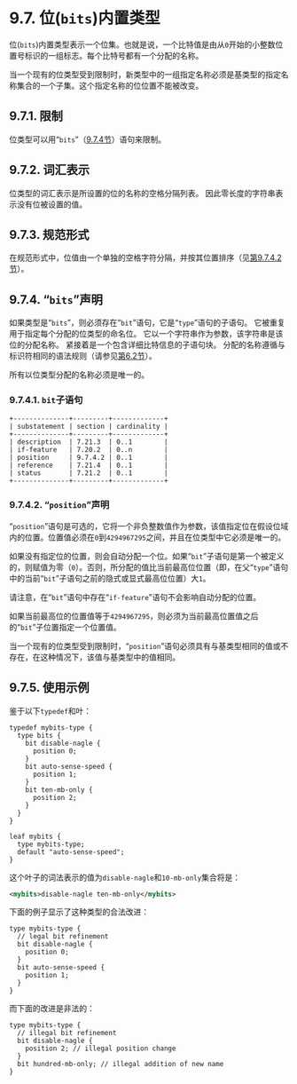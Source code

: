 # 9.7. 位(`bits`)内置类型

位(`bits`)内置类型表示一个位集。也就是说，一个比特值是由从`0`开始的小整数位置号标识的一组标志。每个比特号都有一个分配的名称。

当一个现有的位类型受到限制时，新类型中的一组指定名称必须是基类型的指定名称集合的一个子集。这个指定名称的位位置不能被改变。

## 9.7.1. 限制

位类型可以用“`bits`”（[9.7.4节](9.7.md#974-bits声明)）语句来限制。

## 9.7.2. 词汇表示

位类型的词汇表示是所设置的位的名称的空格分隔列表。 因此零长度的字符串表示没有位被设置的值。

## 9.7.3. 规范形式

在规范形式中，位值由一个单独的空格字符分隔，并按其位置排序（见[第9.7.4.2节](9.7.md#9742-position声明)）。

## 9.7.4. “`bits`”声明

如果类型是“`bits`”，则必须存在“`bit`”语句，它是“`type`”语句的子语句。 它被重复用于指定每个分配的位类型的命名位。 它以一个字符串作为参数，该字符串是该位的分配名称。 紧接着是一个包含详细比特信息的子语句块。 分配的名称遵循与标识符相同的语法规则（请参见[第6.2节](../section-6/6.2.md)）。

所有以位类型分配的名称必须是唯一的。

### 9.7.4.1. `bit`子语句

```
+--------------+---------+-------------+
| substatement | section | cardinality |
+--------------+---------+-------------+
| description  | 7.21.3  | 0..1        |
| if-feature   | 7.20.2  | 0..n        |
| position     | 9.7.4.2 | 0..1        |
| reference    | 7.21.4  | 0..1        |
| status       | 7.21.2  | 0..1        |
+--------------+---------+-------------+
```

### 9.7.4.2. “`position`”声明

“`position`”语句是可选的，它将一个非负整数值作为参数，该值指定位在假设位域内的位置。位置值必须在`0`到`4294967295`之间，并且在位类型中它必须是唯一的。

如果没有指定位的位置，则会自动分配一个位。如果“`bit`”子语句是第一个被定义的，则赋值为零（`0`）。否则，所分配的值比当前最高位位置（即，在父“`type`”语句中的当前“`bit`”子语句之前的隐式或显式最高位位置）大`1`。

请注意，在“`bit`”语句中存在“`if-feature`”语句不会影响自动分配的位置。

如果当前最高位的位置值等于`4294967295`，则必须为当前最高位置值之后的“`bit`”子位置指定一个位置值。

当一个现有的位类型受到限制时，“`position`”语句必须具有与基类型相同的值或不存在，在这种情况下，该值与基类型中的值相同。

## 9.7.5. 使用示例

鉴于以下`typedef`和叶：

```YANG
typedef mybits-type {
  type bits {
    bit disable-nagle {
      position 0;
    }
    bit auto-sense-speed {
      position 1;
    }
    bit ten-mb-only {
      position 2;
    }
  }
}

leaf mybits {
  type mybits-type;
  default "auto-sense-speed";
}
```

这个叶子的词法表示的值为`disable-nagle`和`10-mb-only`集合将是：

```xml
<mybits>disable-nagle ten-mb-only</mybits>
```

下面的例子显示了这种类型的合法改进：

```YANG
type mybits-type {
  // legal bit refinement
  bit disable-nagle {
    position 0;
  }
  bit auto-sense-speed {
    position 1;
  }
}
```

而下面的改进是非法的：

```YANG
type mybits-type {
  // illegal bit refinement
  bit disable-nagle {
    position 2; // illegal position change
  }
  bit hundred-mb-only; // illegal addition of new name
}
```
